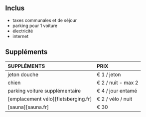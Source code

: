 
## Inclus
- taxes communales et de séjour
- parking pour 1 voiture
- électricité
- internet

## Suppléments

SUPPLÉMENTS           | PRIX
:------------------|:-----------|
jeton douche      | € 1 / jeton
chien          | € 2 / nuit - max 2
parking voiture supplémentaire | € 4 / jour entamé
[emplacement vélo][fietsberging.fr]| € 2 / vélo / nuit
[sauna][sauna.fr]| € 30
